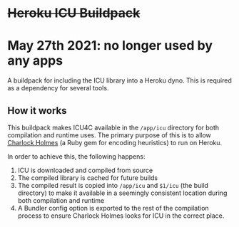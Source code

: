 # ~~Heroku ICU Buildpack~~
# May 27th 2021: no longer used by any apps

A buildpack for including the ICU library into a Heroku dyno. This is required
as a dependency for several tools.

## How it works

This buildpack makes ICU4C available in the `/app/icu` directory for both
compilation and runtime uses. The primary purpose of this is to allow [Charlock Holmes](https://github.com/brianmario/charlock_holmes)
(a Ruby gem for encoding heuristics) to run on Heroku.

In order to achieve this, the following happens:

1. ICU is downloaded and compiled from source
2. The compiled library is cached for future builds
3. The compiled result is copied into `/app/icu` and `$1/icu` (the build
   directory) to make it available in a seemingly consistent location during
   both compilation and runtime
4. A Bundler config option is exported to the rest of the compilation process to
   ensure Charlock Holmes looks for ICU in the correct place.
